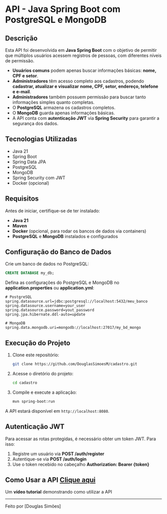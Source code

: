 # API - Java Spring Boot com PostgreSQL e MongoDB

## Descrição

Esta API foi desenvolvida em **Java Spring Boot** com o objetivo de permitir que múltiplos usuários acessem registros de pessoas, com diferentes níveis de permissão. 

- **Usuários comuns** podem apenas buscar informações básicas: **nome, CPF e setor**.
- **Administradores** têm acesso completo aos cadastros, podendo **cadastrar, atualizar e visualizar** **nome, CPF, setor, endereço, telefone e e-mail**.
- **Administradores** também possuem permissão para buscar tanto informações simples quanto completas.
- O **PostgreSQL** armazena os cadastros completos.
- O **MongoDB** guarda apenas informações básicas.
- A API conta com **autenticação JWT** via **Spring Security** para garantir a segurança dos dados.

## Tecnologias Utilizadas

- Java 21
- Spring Boot
- Spring Data JPA
- PostgreSQL
- MongoDB
- Spring Security com JWT
- Docker (opcional)

## Requisitos

Antes de iniciar, certifique-se de ter instalado:
- **Java 21**
- **Maven**
- **Docker** (opcional, para rodar os bancos de dados via containers)
- **PostgreSQL** e **MongoDB** instalados e configurados

## Configuração do Banco de Dados

Crie um banco de dados no PostgreSQL:
```sql
CREATE DATABASE my_db;
```

Defina as configurações do PostgreSQL e MongoDB no **application.properties** ou **application.yml**:

```properties
# PostgreSQL
spring.datasource.url=jdbc:postgresql://localhost:5432/meu_banco
spring.datasource.username=your_user
spring.datasource.password=yout_password
spring.jpa.hibernate.ddl-auto=update

# MongoDB
spring.data.mongodb.uri=mongodb://localhost:27017/my_bd_mongo
```

## Execução do Projeto

1. Clone este repositório:
   ```sh
   git clone https://github.com/DouglasSimoesM/cadastro.git
   ```
2. Acesse o diretório do projeto:
   ```sh
   cd cadastro
   ```
3. Compile e execute a aplicação:
   ```sh
   mvn spring-boot:run
   ```

A API estará disponível em `http://localhost:8080`.

## Autenticação JWT

Para acessar as rotas protegidas, é necessário obter um token JWT. Para isso:

1. Registre um usuário via **POST /auth/register**
2. Autentique-se via **POST /auth/login**
3. Use o token recebido no cabeçalho **Authorization: Bearer {token}**

## Como Usar a API [Clique aqui](https://photos.app.goo.gl/bZBoSJWTUuY9DWw26)

Um **vídeo tutorial** demonstrando como utilizar a API

---

Feito por [Douglas Simões]
